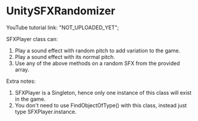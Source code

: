 # UnitySFXRandomizer

YouTube tutorial link: "NOT_UPLOADED_YET";

SFXPlayer class can:
1. Play a sound effect with random pitch to add variation to the game.
2. Play a sound effect with its normal pitch.
3. Use any of the above methods on a random SFX from the provided array.

Extra notes:
1. SFXPlayer is a Singleton, hence only one instance of this class will exist in the game.
2. You don't need to use FindObjectOfType<SFXPlayer>() with this class, instead just type SFXPlayer.instance.